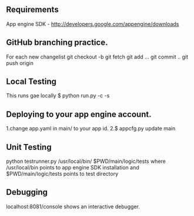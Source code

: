Requirements
------------
App engine SDK - http://developers.google.com/appengine/downloads

GitHub branching practice.
--------------------------
For each new changelist
git checkout -b <branch>
git fetch
git add ...
git commit ..
git push origin <branch>

Local Testing 
-------------
This runs gae locally
$ python run.py -c -s

Deploying to your app engine account.
------------------------------------
1.change app.yaml in main/ to your app id.
2.$ appcfg.py update main

Unit Testing 
------------
python testrunner.py /usr/local/bin/ $PWD/main/logic/tests
where 
/usr/local/bin points to app engine SDK installation 
and
$PWD/main/logic/tests points to test directory
 
Debugging
---------
localhost:8081/console 
shows an interactive debugger.

